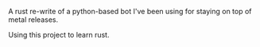 A rust re-write of a python-based bot I've been using for staying on top of metal
releases.

Using this project to learn rust.
